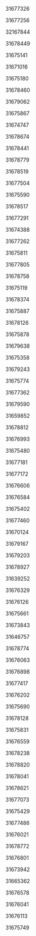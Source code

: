 31677326

31677256

32167844

31678449

31675141

31671016

31675180

31678460

31679062

31675867

31674747

31678674

31678441

31678779

31678519

31677504

31675590

31678517

31677291

31674388

31677262

31675811

31677805

31678758

31675119

31678374

31675887

31678126

31675878

31679638

31675358

31679243

31675774

31677362

31679590

31659852

31678812

31676993

31675480

31677181

31677172

31676606

31676584

31675402

31677460

31670124

31679167

31679203

31678927

31639252

31676329

31676126

31675661

31673843

31646757

31678774

31676063

31676898

31677417

31676202

31675690

31678128

31675831

31676559

31678238

31678820

31678041

31678621

31677073

31675429

31677486

31676021

31678772

31676801

31673942

31665362

31676578

31676041

31676113

31675749


